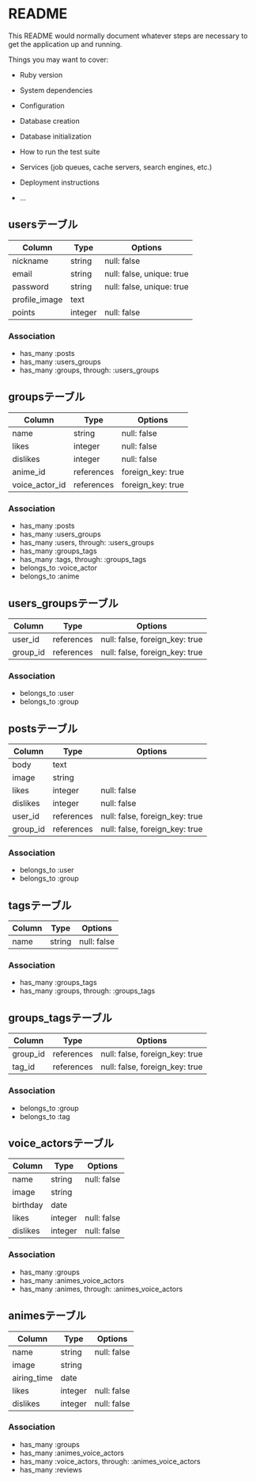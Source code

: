 # README

This README would normally document whatever steps are necessary to get the
application up and running.

Things you may want to cover:

* Ruby version

* System dependencies

* Configuration

* Database creation

* Database initialization

* How to run the test suite

* Services (job queues, cache servers, search engines, etc.)

* Deployment instructions

* ...

## usersテーブル

|Column|Type|Options|
|------|----|-------|
|nickname|string|null: false|
|email|string|null: false, unique: true|
|password|string|null: false, unique: true|
|profile_image|text|
|points|integer|null: false|

### Association
- has_many :posts
- has_many :users_groups
- has_many :groups, through: :users_groups

## groupsテーブル

|Column|Type|Options|
|------|----|-------|
|name|string|null: false|
|likes|integer|null: false|
|dislikes|integer|null: false|
|anime_id|references|foreign_key: true|
|voice_actor_id|references|foreign_key: true|

### Association
- has_many :posts
- has_many :users_groups
- has_many :users, through: :users_groups
- has_many :groups_tags
- has_many :tags, through: :groups_tags
- belongs_to :voice_actor
- belongs_to :anime

## users_groupsテーブル

|Column|Type|Options|
|------|----|-------|
|user_id|references|null: false, foreign_key: true|
|group_id|references|null: false, foreign_key: true|

### Association
- belongs_to :user
- belongs_to :group

## postsテーブル

|Column|Type|Options|
|------|----|-------|
|body|text|
|image|string|
|likes|integer|null: false|
|dislikes|integer|null: false|
|user_id|references|null: false, foreign_key: true|
|group_id|references|null: false, foreign_key: true|

### Association
- belongs_to :user
- belongs_to :group

## tagsテーブル

|Column|Type|Options|
|------|----|-------|
|name|string|null: false|

### Association
- has_many :groups_tags
- has_many :groups, through: :groups_tags

## groups_tagsテーブル

|Column|Type|Options|
|------|----|-------|
|group_id|references|null: false, foreign_key: true|
|tag_id|references|null: false, foreign_key: true|

### Association
- belongs_to :group
- belongs_to :tag

## voice_actorsテーブル

|Column|Type|Options|
|------|----|-------|
|name|string|null: false|
|image|string|
|birthday|date|
|likes|integer|null: false|
|dislikes|integer|null: false|

### Association
- has_many :groups
- has_many :animes_voice_actors
- has_many :animes, through: :animes_voice_actors

## animesテーブル

|Column|Type|Options|
|------|----|-------|
|name|string|null: false|
|image|string|
|airing_time|date|
|likes|integer|null: false|
|dislikes|integer|null: false|

### Association
- has_many :groups
- has_many :animes_voice_actors
- has_many :voice_actors, through: :animes_voice_actors
- has_many :reviews

